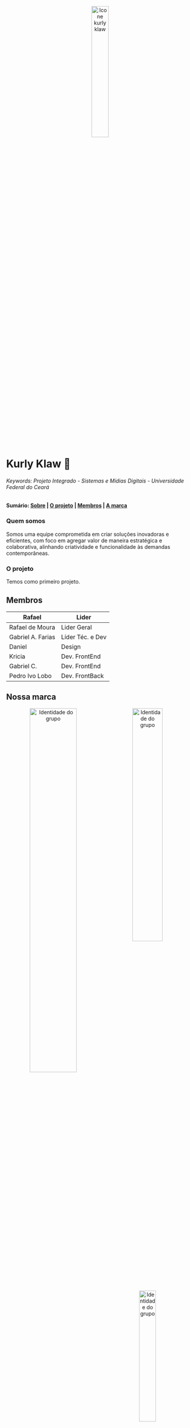 <!--

**Here are some ideas to get you started:**

🙋‍♀️ A short introduction - what is your organization all about?
🌈 Contribution guidelines - how can the community get involved?
👩‍💻 Useful resources - where can the community find your docs? Is there anything else the community should know?
🍿 Fun facts - what does your team eat for breakfast?
🧙 Remember, you can do mighty things with the power of [Markdown](https://docs.github.com/github/writing-on-github/getting-started-with-writing-and-formatting-on-github/basic-writing-and-formatting-syntax)
-->

<div align="center" name="inicio">
  <img src="https://github.com/user-attachments/assets/2095a7ec-acfc-4982-8bf5-16341179fd90" alt="Icone kurly klaw" width=30% height=auto>
</div>

# Kurly Klaw 🐉

###### Keywords: Projeto Integrado - Sistemas e Mídias Digitais - Universidade Federal do Ceará

<h4>Sumário: 
 <a href="#sobre">Sobre</a> |
  <a href="#projeto">O projeto</a> |
 <a href="#membros">Membros</a> |
 <a href="#marca">A marca</a>
 </h4>

<!---->
<h3 name="sobre"> Quem somos </h3>
Somos uma equipe comprometida em criar soluções inovadoras e eficientes, com foco em agregar valor de maneira estratégica e colaborativa, alinhando criatividade e funcionalidade às demandas contemporâneas. 

<h3 name="projeto"> O projeto </h3>

Temos como primeiro projeto.

<h2 name="membros"> Membros </h2> 

Rafael | Lider
------- | ------
Rafael de Moura | Lider Geral
Gabriel A. Farias | Líder Téc. e Dev
Daniel | Design
Kricia | Dev. FrontEnd
Gabriel C. | Dev. FrontEnd
Pedro Ivo Lobo | Dev. FrontBack

<h2 name="marca"> Nossa marca </h2> 

<div margin=20px align="center" heigth="auto">
  
  <img src="https://github.com/user-attachments/assets/0456442f-2d1b-4de5-9ee0-bdfc497f242f" alt="Identidade do grupo" width=50% height=auto align="left">
  <img src="https://github.com/user-attachments/assets/74a995c3-abd1-481b-b399-c84fd9fdfc5e" alt="Identidade do grupo" width=40% height=auto align="rigth">
  <img src="https://github.com/user-attachments/assets/b481705c-d84b-4938-a006-a3bfc568551d" alt="Identidade do grupo" width=30% height=auto align="rigth">
  <img src="https://github.com/user-attachments/assets/c6394c51-8010-4fbf-91b6-a4ab58a48422" alt="Identidade do grupo" width=30% height=auto align="rigth">

</div> 

<h3 > Paleta</h3>
<img src="https://github.com/user-attachments/assets/41082912-c118-4aea-aacd-b63ed2d9f472" alt="Cores usadas na identidade do grupo. Azul leve: #2440BF ; Laranja forte: #6D7FD1 ; Azul marcante: #E3B92D ; Amarelo leve: #DB5E0B ; Ocre: #F5DF85 ; Preto: #000000 " width=100% height=auto>

<h6>
  <a href="#inicio">Voltar ao início</a>
</h6>
